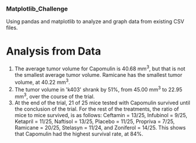 ### Matplotlib_Challenge
Using pandas and matplotlib to analyze and graph data from existing CSV files.

# Analysis from Data
1. The average tumor volume for Capomulin is 40.68 mm<sup>3</sup>, but that is not the smallest average tumor volume. Ramicane has the smallest tumor volume, at 40.22 mm<sup>3</sup>.
2. The tumor volume in 'k403' shrank by 51%, from 45.00 mm<sup>3</sup> to 22.95 mm<sup>3</sup>, over the course of the trial.
3. At the end of the trial, 21 of 25 mice tested with Capomulin survived until the conclusion of the trial. For the rest of the treatments, the ratio of mice to mice survived, is as follows: Ceftamin = 13/25, Infubinol = 9/25, Ketapril = 11/25, Naftisol = 13/25, Placebo = 11/25, Propriva = 7/25, Ramicane = 20/25, Stelasyn = 11/24, and Zoniferol = 14/25. This shows that Capomulin had the highest survival rate, at 84%.
